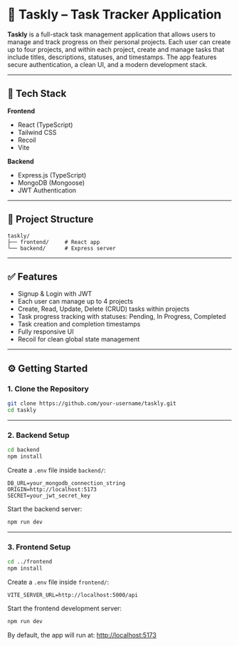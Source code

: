 # 📝 Taskly – Task Tracker Application

**Taskly** is a full-stack task management application that allows users to manage and track progress on their personal projects. Each user can create up to four projects, and within each project, create and manage tasks that include titles, descriptions, statuses, and timestamps. The app features secure authentication, a clean UI, and a modern development stack.

---

## 🧰 Tech Stack

**Frontend**
- React (TypeScript)
- Tailwind CSS
- Recoil
- Vite

**Backend**
- Express.js (TypeScript)
- MongoDB (Mongoose)
- JWT Authentication

---

## 📁 Project Structure

```
taskly/
├── frontend/     # React app
└── backend/      # Express server
```

---

## ✅ Features

- Signup & Login with JWT
- Each user can manage up to 4 projects
- Create, Read, Update, Delete (CRUD) tasks within projects
- Task progress tracking with statuses: Pending, In Progress, Completed
- Task creation and completion timestamps
- Fully responsive UI
- Recoil for clean global state management

---

## ⚙️ Getting Started

### 1. Clone the Repository

```bash
git clone https://github.com/your-username/taskly.git
cd taskly
```

---

### 2. Backend Setup

```bash
cd backend
npm install
```

Create a `.env` file inside `backend/`:

```
DB_URL=your_mongodb_connection_string
ORIGIN=http://localhost:5173
SECRET=your_jwt_secret_key
```

Start the backend server:

```bash
npm run dev
```

---

### 3. Frontend Setup

```bash
cd ../frontend
npm install
```

Create a `.env` file inside `frontend/`:

```
VITE_SERVER_URL=http://localhost:5000/api
```

Start the frontend development server:

```bash
npm run dev
```

By default, the app will run at: [http://localhost:5173](http://localhost:5173)

